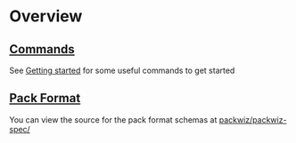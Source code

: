 # Overview

## [Commands](../commands/packwiz)

See [Getting started](../../tutorials/creating/getting-started.md) for some useful commands to get started

## [Pack Format](../pack-format/pack-toml)

You can view the source for the pack format schemas at [packwiz/packwiz-spec/](https://github.com/packwiz/packwiz-spec/)
